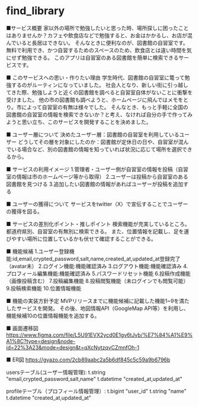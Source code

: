 # find_library

■サービス概要
家以外の場所で勉強したいと思った時、場所探しに困ったことはありませんか？カフェや飲食店などで勉強すると、お金はかかるし、お店が混んでいると長居はできない。
そんなときに便利なのが、図書館の自習室です。無料で利用でき、かつ自習するためのスペースのため、飲食店とは違い時間を気にせず勉強できる。
このアプリは自習室のある図書館を簡単に検索できるサービスです。

■ このサービスへの思い・作りたい理由
学生時代、図書館の自習室に篭って勉強するのがルーティンになっていました。
社会人となり、新しい街に引っ越してきた際、勉強しようと近くの図書館を調べると自習室自体がないことに衝撃を受けました。
他の市の図書館も調べようと、ホームページに飛んではメモをとり。市によって自習室の有無は様々でした。
そんなとき、もっと手軽に全国の図書館の自習室の情報を検索できないか？と考え、なければ自分の手で作ってみようと思い立ち、このサービスを開発することを決めました。

■ ユーザー層について
決めたユーザー層：図書館の自習室を利用しているユーザー
どうしてその層を対象にしたのか：図書館が定休日の日や、自習室が混んでいる場合など、別の図書館の情報を知っていれば状況に応じて場所を選択できるから。

■ サービスの利用イメージ
1.管理者・ユーザー側が自習室の情報を投稿（自習室の情報は市のホームページ等から取得）
2.ユーザーは投稿から自習室のある図書館を見つける
3.追加したい図書館の情報があればユーザーが投稿を追加する

■ ユーザーの獲得について
サービスをtwitter（X）で宣伝することでユーザーの獲得を図る。

■ サービスの差別化ポイント・推しポイント
検索機能が充実しているところ。
都道府県別、自習室の有無別に検索できる。
また、位置情報を記載し、足を運びやすい場所に位置しているかも伏せて確認することができる。

■ 機能候補
1.ユーザー登録機能:id,email,crypted_password,salt,name,created_at,updated_at登録完了（avatar未）
2.ログイン機能:機能確認済み
3.ログアウト機能:機能確認済み
4.プロフィール編集機能:機能確認済み
5.パスワードリセット機能
6.投稿作成機能（画像投稿含む）
7.投稿編集機能
8.投稿閲覧機能（未ログインでも閲覧可能）
9.投稿検索機能
10.位置情報機能

■ 機能の実装方針予定
MVPリリースまでに機能候補に記載した機能1~9を満たしたサービスを開発。
その後、地図情報API（GoogleMap API等）を利用し、機能候補10の位置情報機能を追加する。

■ 画面遷移図
https://www.figma.com/file/L5U91EVX2ycd0E1gv6tJvb/%E7%84%A1%E9%A1%8C?type=design&node-id=22%3A23&mode=design&t=qXcNytzqvCZmnfOh-1

■ ER図
https://gyazo.com/2cb89aabc2a5b6df845c5c59a9b6796b

usersテーブル(ユーザー情報管理):
t.string "email,crypted_password,salt,name"
t.datetime "created_at,updated_at"

profileテーブル（プロフィール情報管理）:
t.bigint "user_id"
t.string "name"
t.datetime "created_at,updated_at"
